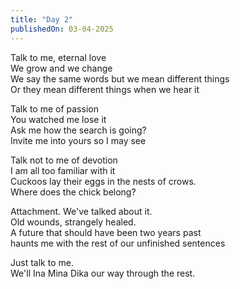 ```yaml
---
title: "Day 2"
publishedOn: 03-04-2025
---
```


Talk to me, eternal love  
We grow and we change  
We say the same words but we mean different things  
Or they mean different things when we hear it

Talk to me of passion  
You watched me lose it  
Ask me how the search is going?  
Invite me into yours so I may see

Talk not to me of devotion  
I am all too familiar with it  
Cuckoos lay their eggs in the nests of crows.  
Where does the chick belong?

Attachment. We've talked about it.  
Old wounds, strangely healed.  
A future that should have been two years past  
haunts me with the rest of our unfinished sentences

Just talk to me.  
We'll Ina Mina Dika our way through the rest.
